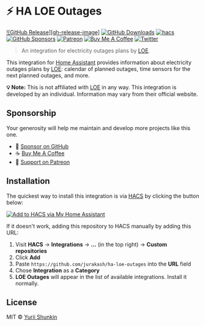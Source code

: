 <!-- ![SWUbanner](https://raw.githubusercontent.com/vshymanskyy/StandWithUkraine/main/banner-direct-single.svg)](https://stand-with-ukraine.pp.ua/)

![HA LOE Outages Logo](./icons/logo.svg) -->

# ⚡️ HA LOE Outages

[![GitHub Release][gh-release-image]][gh-release-url]
[![GitHub Downloads][gh-downloads-image]][gh-downloads-url]
[![hacs][hacs-image]][hacs-url]
[![GitHub Sponsors][gh-sponsors-image]][gh-sponsors-url]
[![Patreon][patreon-image]][patreon-url]
[![Buy Me A Coffee][buymeacoffee-image]][buymeacoffee-url]
[![Twitter][twitter-image]][twitter-url]

> An integration for electricity outages plans by [LOE][loe].

This integration for [Home Assistant][home-assistant] provides information about electricity outages plans by [LOE][loe]: calendar of planned outages, time sensors for the next planned outages, and more.

**💡 Note:** This is not affiliated with [LOE][loe] in any way. This integration is developed by an individual. Information may vary from their official website.

## Sponsorship

Your generosity will help me maintain and develop more projects like this one.

- 💖 [Sponsor on GitHub][gh-sponsors-url]
- ☕️ [Buy Me A Coffee][buymeacoffee-url]
- 🤝 [Support on Patreon][patreon-url]

## Installation

The quickest way to install this integration is via [HACS][hacs-url] by clicking the button below:

[![Add to HACS via My Home Assistant][hacs-install-image]][hasc-install-url]

If it doesn't work, adding this repository to HACS manually by adding this URL:

1. Visit **HACS** → **Integrations** → **...** (in the top right) → **Custom repositories**
1. Click **Add**
1. Paste `https://github.com/jurakash/ha-loe-outages` into the **URL** field
1. Chose **Integration** as a **Category**
1. **LOE Outages** will appear in the list of available integrations. Install it normally.
<!-- 
## Usage

This integration is configurable via UI. On **Devices and Services** page, click **Add Integration** and search for **LOE Outages**.

Find your group by visiting [LOE][loe] website and typing your address in the search bar. Select your group in the configuration.

![Configuration flow](https://github.com/jurkash/ha-loe-outages/assets/3459374/e8bfde50-fcbe-45c3-b448-b451b0ac3bcd)

Then you can add the integration to your dashboard and see the information about the next planned outages.

![Device page](https://github.com/jurkash/ha-loe-outages/assets/3459374/df628647-fd2a-455d-9d08-0d1542b67e41)

Integration also provides a calendar view of planned outages. You can add it to your dashboard as well via [Calendar card][calendar-card].

![Calendar view](https://github.com/jurkash/ha-loe-outages/assets/3459374/b09c4db3-d0a0-4e06-8dd9-3f4a59f1d63e)

Here's an example of a dashboard using this integration:

![Dashboard example](https://github.com/jurkash/ha-loe-outages/assets/3459374/26c75595-8984-4a9f-893a-e4b6d838b7f2) -->

<!-- ## Development

Want to contribute to the project?

First, thanks! Check [contributing guideline](./CONTRIBUTING.md) for more information. -->

## License

MIT © [Yurii Shunkin][jurkash]

<!-- Badges -->

[gh-release-url]: https://github.com/jurkash/ha-loe-outages/releases/latest
<!-- [gh-release-image]: https://img.shields.io/github/v/release/jurkash/ha-loe-outages?style=flat-square -->
[gh-downloads-url]: https://github.com/jurkash/ha-loe-outages/releases
[gh-downloads-image]: https://img.shields.io/github/downloads/jurkash/ha-loe-outages/total?style=flat-square
[hacs-url]: https://github.com/hacs/integration
[hacs-image]: https://img.shields.io/badge/hacs-default-orange.svg?style=flat-square
[gh-sponsors-url]: https://github.com/sponsors/jurkash
[gh-sponsors-image]: https://img.shields.io/github/sponsors/jurkash?style=flat-square
[patreon-url]: https://patreon.com/jurkash
[patreon-image]: https://img.shields.io/badge/support-patreon-F96854.svg?style=flat-square
[buymeacoffee-url]: https://buymeacoffee.com/jurkash
[buymeacoffee-image]: https://img.shields.io/badge/support-buymeacoffee-222222.svg?style=flat-square
[twitter-url]: https://twitter.com/jurkashok
[twitter-image]: https://img.shields.io/badge/twitter-%40jurkashok-00ACEE.svg?style=flat-square

<!-- References -->

[loe]: https://poweron.loe.lviv.ua/
[home-assistant]: https://www.home-assistant.io/
[jurkash]: https://github.com/jurkash
[hasc-install-url]: https://my.home-assistant.io/redirect/hacs_repository/?owner=jurkash&repository=ha-loe-outages&category=integration
[hacs-install-image]: https://my.home-assistant.io/badges/hacs_repository.svg
[add-translation]: https://github.com/jurkash/ha-loe-outages/blob/master/contributing.md#how-to-add-translation
[calendar-card]: https://www.home-assistant.io/dashboards/calendar/
